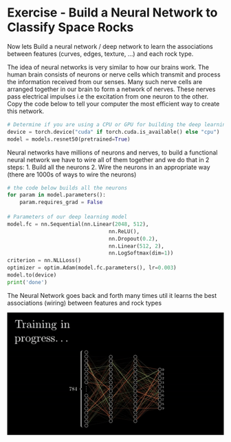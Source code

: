 # Exercise - Build a Neural Network to Classify Space Rocks

Now lets Build a neural network / deep network to learn the associations between features (curves, edges, texture, ...) and each rock type.

The idea of neural networks is very similar to how our brains work. The human brain consists of neurons or nerve cells which transmit and process the information received from our senses. Many such nerve cells are arranged together in our brain to form a network of nerves. These nerves pass electrical impulses i.e the excitation from one neuron to the other. Copy the code below to tell your computer the most efficient way to create this network.

```python
# Determine if you are using a CPU or GPU for building the deep learning network
device = torch.device("cuda" if torch.cuda.is_available() else "cpu")
model = models.resnet50(pretrained=True)
```

Neural networks have millions of neurons and nerves, to build a functional neural network we have to wire all of them together and we do that in 2 steps: 1. Build all the neurons 2. Wire the neurons in an appropriate way (there are 1000s of ways to wire the neurons)

```python
# the code below builds all the neurons
for param in model.parameters():
    param.requires_grad = False

# Parameters of our deep learning model
model.fc = nn.Sequential(nn.Linear(2048, 512),
                                 nn.ReLU(),
                                 nn.Dropout(0.2),
                                 nn.Linear(512, 2),
                                 nn.LogSoftmax(dim=1))
criterion = nn.NLLLoss()
optimizer = optim.Adam(model.fc.parameters(), lr=0.003)
model.to(device)
print('done')
```

The Neural Network goes back and forth many times util it learns the best associations (wiring) between features and rock types

<img src="../Media/dl.gif" width="650" align="center">